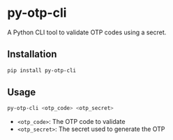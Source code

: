 # py-otp-cli

A Python CLI tool to validate OTP codes using a secret.

## Installation

```bash
pip install py-otp-cli
```

## Usage

```bash
py-otp-cli <otp_code> <otp_secret>
```

- `<otp_code>`: The OTP code to validate
- `<otp_secret>`: The secret used to generate the OTP
